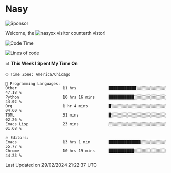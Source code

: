 # Nasy

<!--
<p align="center">
<img height="200" src="https://github-readme-stats.vercel.app/api?username=nasyxx&count_private=true&show_icons=true&theme=dracula&include_all_commits=true"/>
<img height="200" src="https://github-readme-stats.vercel.app/api/top-langs/?username=nasyxx&theme=dracula&hide=html,jupyter+notebook&count_private=true&show_icons=true"/>
</p>

  
----------------
-->

![Sponsor](https://img.shields.io/static/v1.svg?label=Sponsor&message=%E2%9D%A4&logo=GitHub&style=flat&color=pink)
 
Welcome, the ![nasyxx visitor counter](https://count.getloli.com/get/@nasyxx?theme=rule34)th vistor!
 
<!--START_SECTION:waka-->
![Code Time](http://img.shields.io/badge/Code%20Time-4%2C321%20hrs%2022%20mins-blue)

![Lines of code](https://img.shields.io/badge/From%20Hello%20World%20I%27ve%20Written-6.3%20million%20lines%20of%20code-blue)

📊 **This Week I Spent My Time On** 

```text
🕑︎ Time Zone: America/Chicago

💬 Programming Languages: 
Other                    11 hrs              ████████████░░░░░░░░░░░░░   47.18 % 
Python                   10 hrs 16 mins      ███████████░░░░░░░░░░░░░░   44.02 % 
Org                      1 hr 4 mins         █░░░░░░░░░░░░░░░░░░░░░░░░   04.60 % 
TOML                     31 mins             █░░░░░░░░░░░░░░░░░░░░░░░░   02.26 % 
Emacs Lisp               23 mins             ░░░░░░░░░░░░░░░░░░░░░░░░░   01.68 % 

🔥 Editors: 
Emacs                    13 hrs 1 min        ██████████████░░░░░░░░░░░   55.77 % 
Chrome                   10 hrs 19 mins      ███████████░░░░░░░░░░░░░░   44.23 % 
```


 Last Updated on 29/02/2024 21:22:37 UTC
<!--END_SECTION:waka-->

<!-- ![visitors](https://visitor-badge.laobi.icu/badge?page_id=nasyxx.nasyxx) -->

